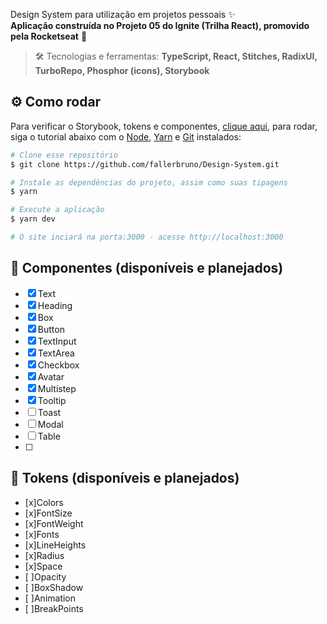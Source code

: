 Design System para utilização em projetos pessoais :sparkles: <br>
**Aplicação construída no Projeto 05 do Ignite (Trilha React), promovido pela Rocketseat** 🚀

> :hammer_and_wrench: Tecnologias e ferramentas: **TypeScript, React, Stitches, RadixUI, TurboRepo, Phosphor (icons), Storybook**

## :gear: Como rodar

Para verificar o Storybook, tokens e componentes, [clique aqui](https://fallerbruno.github.io/Design-System/?path=/docs/home--docs), para rodar, siga o tutorial abaixo com o [Node](https://nodejs.org/en/), [Yarn](https://yarnpkg.com/) e [Git](https://git-scm.com/) instalados:

```bash
# Clone esse repositório
$ git clone https://github.com/fallerbruno/Design-System.git

# Instale as dependências do projeto, assim como suas tipagens
$ yarn

# Execute a aplicação
$ yarn dev

# O site inciará na porta:3000 - acesse http://localhost:3000
```

## 🧩 Componentes (disponíveis e planejados)

- [x] Text
- [x] Heading
- [x] Box
- [x] Button
- [x] TextInput
- [x] TextArea
- [x] Checkbox
- [x] Avatar
- [x] Multistep
- [x] Tooltip
- [ ] Toast
- [ ] Modal
- [ ] Table
- [ ]

## 🧩 Tokens (disponíveis e planejados)

- [x]Colors
- [x]FontSize
- [x]FontWeight
- [x]Fonts
- [x]LineHeights
- [x]Radius
- [x]Space
- [ ]Opacity
- [ ]BoxShadow
- [ ]Animation
- [ ]BreakPoints

<br>

